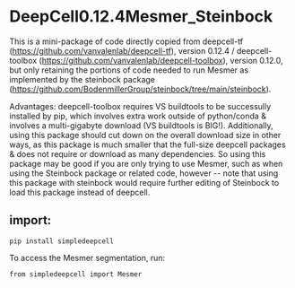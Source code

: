# DeepCell0.12.4Mesmer_Steinbock
This is a mini-package of code directly copied from deepcell-tf (https://github.com/vanvalenlab/deepcell-tf), version 0.12.4 / deepcell-toolbox (https://github.com/vanvalenlab/deepcell-toolbox), version 0.12.0, but only retaining the portions of code needed to run Mesmer as implemented by the steinbock package (https://github.com/BodenmillerGroup/steinbock/tree/main/steinbock).

Advantages: deepcell-toolbox requires VS buildtools to be successully installed by pip, which involves extra work outside of python/conda & involves a multi-gigabyte download (VS buildtools is BIG!). Additionally, using this package should cut down on the overall download size in other ways, as this package is much smaller that the full-size deepcell packages & does not require or download as many dependencies.
So using this package may be good if you are only trying to use Mesmer, such as when using the Steinbock package or related code, however -- note that using this package with steinbock would require further editing of Steinbock to load this package instead of deepcell.

## import:

    pip install simpledeepcell

To access the Mesmer segmentation, run:

    from simpledeepcell import Mesmer
